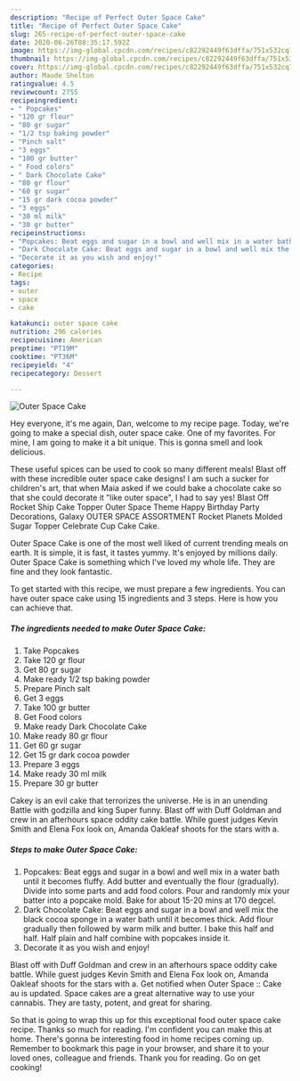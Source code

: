 ```yaml
---
description: "Recipe of Perfect Outer Space Cake"
title: "Recipe of Perfect Outer Space Cake"
slug: 265-recipe-of-perfect-outer-space-cake
date: 2020-06-26T08:35:17.592Z
image: https://img-global.cpcdn.com/recipes/c82292449f63dffa/751x532cq70/outer-space-cake-recipe-main-photo.jpg
thumbnail: https://img-global.cpcdn.com/recipes/c82292449f63dffa/751x532cq70/outer-space-cake-recipe-main-photo.jpg
cover: https://img-global.cpcdn.com/recipes/c82292449f63dffa/751x532cq70/outer-space-cake-recipe-main-photo.jpg
author: Maude Shelton
ratingvalue: 4.5
reviewcount: 2755
recipeingredient:
- " Popcakes"
- "120 gr flour"
- "80 gr sugar"
- "1/2 tsp baking powder"
- "Pinch salt"
- "3 eggs"
- "100 gr butter"
- " Food colors"
- " Dark Chocolate Cake"
- "80 gr flour"
- "60 gr sugar"
- "15 gr dark cocoa powder"
- "3 eggs"
- "30 ml milk"
- "30 gr butter"
recipeinstructions:
- "Popcakes: Beat eggs and sugar in a bowl and well mix in a water bath until it becomes fluffy. Add butter and eventually the flour (gradually). Divide into some parts and add food colors. Pour and randomly mix your batter into a popcake mold. Bake for about 15-20 mins at 170 degcel."
- "Dark Chocolate Cake: Beat eggs and sugar in a bowl and well mix the black cocoa sponge in a water bath until it becomes thick. Add flour gradually then followed by warm milk and butter. I bake this half and half. Half plain and half combine with popcakes inside it."
- "Decorate it as you wish and enjoy!"
categories:
- Recipe
tags:
- outer
- space
- cake

katakunci: outer space cake 
nutrition: 296 calories
recipecuisine: American
preptime: "PT19M"
cooktime: "PT36M"
recipeyield: "4"
recipecategory: Dessert

---
```



![Outer Space Cake](https://img-global.cpcdn.com/recipes/c82292449f63dffa/751x532cq70/outer-space-cake-recipe-main-photo.jpg)

Hey everyone, it's me again, Dan, welcome to my recipe page. Today, we're going to make a special dish, outer space cake. One of my favorites. For mine, I am going to make it a bit unique. This is gonna smell and look delicious.

These useful spices can be used to cook so many different meals! Blast off with these incredible outer space cake designs! I am such a sucker for children&#39;s art, that when Maia asked if we could bake a chocolate cake so that she could decorate it &#34;like outer space&#34;, I had to say yes! Blast Off Rocket Ship Cake Topper Outer Space Theme Happy Birthday Party Decorations, Galaxy OUTER SPACE ASSORTMENT Rocket Planets Molded Sugar Topper Celebrate Cup Cake Cake.

Outer Space Cake is one of the most well liked of current trending meals on earth. It is simple, it is fast, it tastes yummy. It's enjoyed by millions daily. Outer Space Cake is something which I've loved my whole life. They are fine and they look fantastic.


To get started with this recipe, we must prepare a few ingredients. You can have outer space cake using 15 ingredients and 3 steps. Here is how you can achieve that.

<!--inarticleads1-->

##### The ingredients needed to make Outer Space Cake:

1. Take  Popcakes
1. Take 120 gr flour
1. Get 80 gr sugar
1. Make ready 1/2 tsp baking powder
1. Prepare Pinch salt
1. Get 3 eggs
1. Take 100 gr butter
1. Get  Food colors
1. Make ready  Dark Chocolate Cake
1. Make ready 80 gr flour
1. Get 60 gr sugar
1. Get 15 gr dark cocoa powder
1. Prepare 3 eggs
1. Make ready 30 ml milk
1. Prepare 30 gr butter


Cakey is an evil cake that terrorizes the universe. He is in an unending Battle with godzilla and king Super funny. Blast off with Duff Goldman and crew in an afterhours space oddity cake battle. While guest judges Kevin Smith and Elena Fox look on, Amanda Oakleaf shoots for the stars with a. 

<!--inarticleads2-->

##### Steps to make Outer Space Cake:

1. Popcakes: Beat eggs and sugar in a bowl and well mix in a water bath until it becomes fluffy. Add butter and eventually the flour (gradually). Divide into some parts and add food colors. Pour and randomly mix your batter into a popcake mold. Bake for about 15-20 mins at 170 degcel.
1. Dark Chocolate Cake: Beat eggs and sugar in a bowl and well mix the black cocoa sponge in a water bath until it becomes thick. Add flour gradually then followed by warm milk and butter. I bake this half and half. Half plain and half combine with popcakes inside it.
1. Decorate it as you wish and enjoy!


Blast off with Duff Goldman and crew in an afterhours space oddity cake battle. While guest judges Kevin Smith and Elena Fox look on, Amanda Oakleaf shoots for the stars with a. Get notified when Outer Space :: Cake au is updated. Space cakes are a great alternative way to use your cannabis. They are tasty, potent, and great for sharing. 

So that is going to wrap this up for this exceptional food outer space cake recipe. Thanks so much for reading. I'm confident you can make this at home. There's gonna be interesting food in home recipes coming up. Remember to bookmark this page in your browser, and share it to your loved ones, colleague and friends. Thank you for reading. Go on get cooking!
